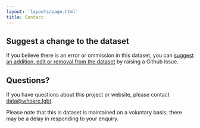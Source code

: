 ```yaml
---
layout: 'layouts/page.html'
title: Contact
---
```


## Suggest a change to the dataset

If you believe there is an error or ommission in this dataset, you can [suggest an addition, edit or removal from the dataset](/contribute) by raising a Github issue.

## Questions?

If you have questions about this project or website, please contact <data@whoare.lgbt>.

Please note that this is dataset is maintained on a voluntary basis; there may be a delay in responding to your enquiry.
